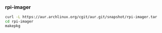 ### rpi-imager
```sh
curl -L https://aur.archlinux.org/cgit/aur.git/snapshot/rpi-imager.tar.gz | bsdtar xf -
cd rpi-imager
makepkg
```
